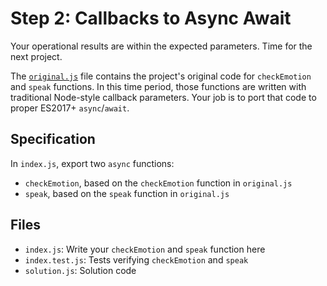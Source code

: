 # Step 2: Callbacks to Async Await

Your operational results are within the expected parameters.
Time for the next project.

The [`original.js`](./original.js) file contains the project's original code for `checkEmotion` and `speak` functions.
In this time period, those functions are written with traditional Node-style callback parameters.
Your job is to port that code to proper ES2017+ `async`/`await`.

## Specification

In `index.js`, export two `async` functions:

- `checkEmotion`, based on the `checkEmotion` function in `original.js`
- `speak`, based on the `speak` function in `original.js`

## Files

- `index.js`: Write your `checkEmotion` and `speak` function here
- `index.test.js`: Tests verifying `checkEmotion` and `speak`
- `solution.js`: Solution code